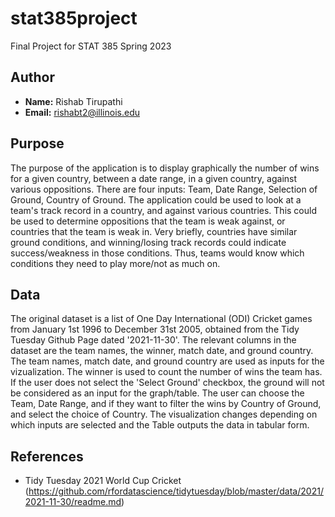 # stat385project
Final Project for STAT 385 Spring 2023

## Author

- **Name:** Rishab Tirupathi
- **Email:** rishabt2@illinois.edu

## Purpose

The purpose of the application is to display graphically the number of wins for a given country, between a date range, in a given country, against various oppositions. There are four inputs: Team, Date Range, Selection of Ground, Country of Ground. The application could be used to look at a team's track record in a country, and against various countries. This could be used to determine oppositions that the team is weak against, or countries that the team is weak in. Very briefly, countries have similar ground conditions, and winning/losing track records could indicate success/weakness in those conditions. Thus, teams would know which conditions they need to play more/not as much on. 

## Data
The original dataset is a list of One Day International (ODI) Cricket games from January 1st 1996 to December 31st 2005, obtained from the Tidy Tuesday Github Page dated '2021-11-30'. The relevant columns in the dataset are the team names, the winner, match date, and ground country. The team names, match date, and ground country are used as inputs for the vizualization. The winner is used to count the number of wins the team has. If the user does not select the 'Select Ground' checkbox, the ground will not be considered as an input for the graph/table. The user can choose the Team, Date Range, and if they want to filter the wins by Country of Ground, and select the choice of Country. The visualization changes depending on which inputs are selected and the Table outputs the data in tabular form. 

## References

- Tidy Tuesday 2021 World Cup Cricket (https://github.com/rfordatascience/tidytuesday/blob/master/data/2021/2021-11-30/readme.md)
